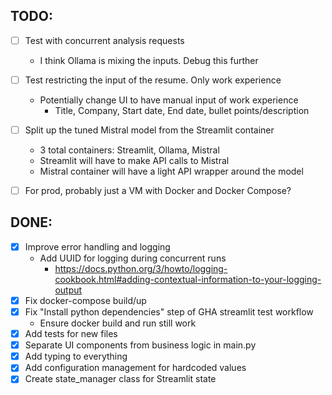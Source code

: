 ## TODO:
- [ ] Test with concurrent analysis requests
  - I think Ollama is mixing the inputs. Debug this further

- [ ] Test restricting the input of the resume. Only work experience
  - Potentially change UI to have manual input of work experience
    - Title, Company, Start date, End date, bullet points/description

- [ ] Split up the tuned Mistral model from the Streamlit container
  - 3 total containers: Streamlit, Ollama, Mistral
  - Streamlit will have to make API calls to Mistral
  - Mistral container will have a light API wrapper around the model

- [ ] For prod, probably just a VM with Docker and Docker Compose?

## DONE:
- [x] Improve error handling and logging
  - Add UUID for logging during concurrent runs
    - https://docs.python.org/3/howto/logging-cookbook.html#adding-contextual-information-to-your-logging-output
- [x] Fix docker-compose build/up
- [x] Fix "Install python dependencies" step of GHA streamlit test workflow
  - Ensure docker build and run still work
- [x] Add tests for new files
- [x] Separate UI components from business logic in main.py
- [x] Add typing to everything
- [x] Add configuration management for hardcoded values
- [x] Create state_manager class for Streamlit state
